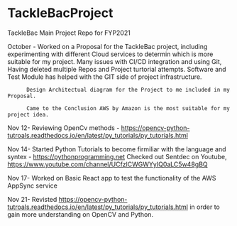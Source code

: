 # TackleBacProject
TackleBac Main Project Repo for FYP2021

October - Worked on a Proposal for the TackleBac project,  including experimenting with different Cloud services to determin which is more suitable for my project.
          Many issues with CI/CD integration and using Git, Having deleted multiple Repos and Project turtorial attempts.
          Software and Test Module has helped with the GIT side of project infrastructure.
          
          Design Architectual diagram for the Project to me included in my Proposal.
          
          Came to the Conclusion AWS by Amazon is the most suitable for my project idea.

Nov 12- Reviewing OpenCv methods - https://opencv-python-tutroals.readthedocs.io/en/latest/py_tutorials/py_tutorials.html

Nov 14- Started Python Tutorials to become firmiliar with the language and syntex - https://pythonprogramming.net
        Checked out Sentdec on Youtube, https://www.youtube.com/channel/UCfzlCWGWYyIQ0aLC5w48gBQ

Nov 17- Worked on Basic React app to test the functionality of the AWS AppSync service

Nov 21- Revisted https://opencv-python-tutroals.readthedocs.io/en/latest/py_tutorials/py_tutorials.html in order to gain more understanding on OpenCV and Python.


